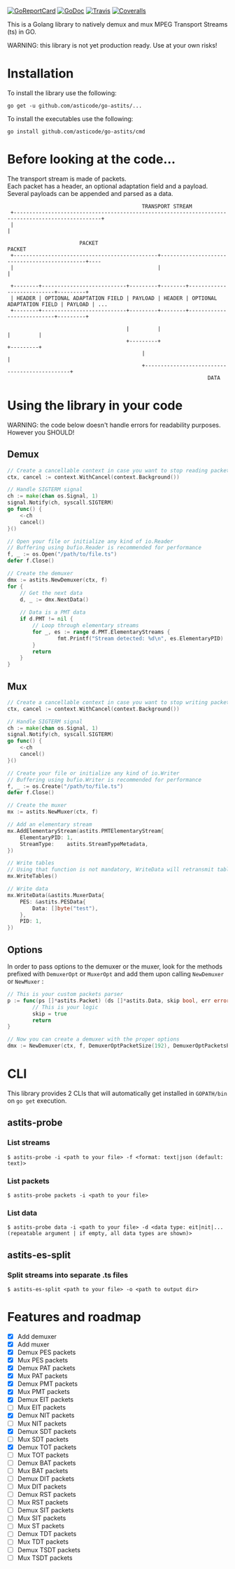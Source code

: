 [![GoReportCard](http://goreportcard.com/badge/github.com/asticode/go-astits)](http://goreportcard.com/report/github.com/asticode/go-astits)
[![GoDoc](https://godoc.org/github.com/asticode/go-astits?status.svg)](https://godoc.org/github.com/asticode/go-astits)
[![Travis](https://travis-ci.org/asticode/go-astits.svg?branch=master)](https://travis-ci.org/asticode/go-astits#)
[![Coveralls](https://coveralls.io/repos/github/asticode/go-astits/badge.svg?branch=master)](https://coveralls.io/github/asticode/go-astits)

This is a Golang library to natively demux and mux MPEG Transport Streams (ts) in GO.

WARNING: this library is not yet production ready. Use at your own risks!

# Installation

To install the library use the following:

    go get -u github.com/asticode/go-astits/...

To install the executables use the following:

    go install github.com/asticode/go-astits/cmd
    
# Before looking at the code...

The transport stream is made of packets.<br>
Each packet has a header, an optional adaptation field and a payload.<br>
Several payloads can be appended and parsed as a data.

```
                                           TRANSPORT STREAM
 +--------------------------------------------------------------------------------------------------+
 |                                                                                                  |
 
                       PACKET                                         PACKET
 +----------------------------------------------+----------------------------------------------+----
 |                                              |                                              |
 
 +--------+---------------------------+---------+--------+---------------------------+---------+
 | HEADER | OPTIONAL ADAPTATION FIELD | PAYLOAD | HEADER | OPTIONAL ADAPTATION FIELD | PAYLOAD | ...
 +--------+---------------------------+---------+--------+---------------------------+---------+
 
                                      |         |                                    |         |
                                      +---------+                                    +---------+
                                           |                                              |
                                           +----------------------------------------------+
                                                                DATA
```
    
# Using the library in your code

WARNING: the code below doesn't handle errors for readability purposes. However you SHOULD!

## Demux

```go
// Create a cancellable context in case you want to stop reading packets/data any time you want
ctx, cancel := context.WithCancel(context.Background())

// Handle SIGTERM signal
ch := make(chan os.Signal, 1)
signal.Notify(ch, syscall.SIGTERM)
go func() {
    <-ch
    cancel()
}()

// Open your file or initialize any kind of io.Reader
// Buffering using bufio.Reader is recommended for performance
f, _ := os.Open("/path/to/file.ts")
defer f.Close()

// Create the demuxer
dmx := astits.NewDemuxer(ctx, f)
for {
    // Get the next data
    d, _ := dmx.NextData()
    
    // Data is a PMT data
    if d.PMT != nil {
        // Loop through elementary streams
        for _, es := range d.PMT.ElementaryStreams {
                fmt.Printf("Stream detected: %d\n", es.ElementaryPID)
        }
        return
    }
}
```

## Mux

```go
// Create a cancellable context in case you want to stop writing packets/data any time you want
ctx, cancel := context.WithCancel(context.Background())

// Handle SIGTERM signal
ch := make(chan os.Signal, 1)
signal.Notify(ch, syscall.SIGTERM)
go func() {
    <-ch
    cancel()
}()

// Create your file or initialize any kind of io.Writer
// Buffering using bufio.Writer is recommended for performance
f, _ := os.Create("/path/to/file.ts")
defer f.Close()

// Create the muxer
mx := astits.NewMuxer(ctx, f)

// Add an elementary stream
mx.AddElementaryStream(astits.PMTElementaryStream{
    ElementaryPID: 1,
    StreamType:    astits.StreamTypeMetadata,
})

// Write tables
// Using that function is not mandatory, WriteData will retransmit tables from time to time 
mx.WriteTables()

// Write data
mx.WriteData(&astits.MuxerData{
    PES: &astits.PESData{
        Data: []byte("test"),
    },
    PID: 1,
})
```

## Options

In order to pass options to the demuxer or the muxer, look for the methods prefixed with `DemuxerOpt` or `MuxerOpt` and add them upon calling `NewDemuxer` or `NewMuxer` :

```go
// This is your custom packets parser
p := func(ps []*astits.Packet) (ds []*astits.Data, skip bool, err error) {
        // This is your logic
        skip = true
        return
}

// Now you can create a demuxer with the proper options
dmx := NewDemuxer(ctx, f, DemuxerOptPacketSize(192), DemuxerOptPacketsParser(p))
```

# CLI

This library provides 2 CLIs that will automatically get installed in `GOPATH/bin` on `go get` execution.

## astits-probe

### List streams

    $ astits-probe -i <path to your file> -f <format: text|json (default: text)>

### List packets

    $ astits-probe packets -i <path to your file>

### List data

    $ astits-probe data -i <path to your file> -d <data type: eit|nit|... (repeatable argument | if empty, all data types are shown)>

## astits-es-split

### Split streams into separate .ts files

    $ astits-es-split <path to your file> -o <path to output dir>

# Features and roadmap

- [x] Add demuxer
- [x] Add muxer
- [x] Demux PES packets
- [x] Mux PES packets
- [x] Demux PAT packets
- [x] Mux PAT packets
- [x] Demux PMT packets
- [x] Mux PMT packets
- [x] Demux EIT packets
- [ ] Mux EIT packets
- [x] Demux NIT packets
- [ ] Mux NIT packets
- [x] Demux SDT packets
- [ ] Mux SDT packets
- [x] Demux TOT packets
- [ ] Mux TOT packets
- [ ] Demux BAT packets
- [ ] Mux BAT packets
- [ ] Demux DIT packets
- [ ] Mux DIT packets
- [ ] Demux RST packets
- [ ] Mux RST packets
- [ ] Demux SIT packets
- [ ] Mux SIT packets
- [ ] Mux ST packets
- [ ] Demux TDT packets
- [ ] Mux TDT packets
- [ ] Demux TSDT packets
- [ ] Mux TSDT packets
